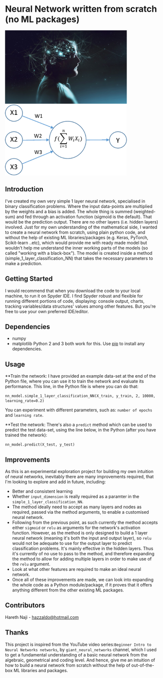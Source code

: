 # Neural Network written from scratch (no ML packages)
<img src="img/neural_net1.jpg" width="400" > <img src="img/neural_net2.png" width="400" >
## Introduction
I've created my own very simple 1 layer neural network, specialised in binary classification problems. Where the input data-points are multiplied by the weights and a bias is added. The whole thing is summed (weighted-sum) and fed through an activation function (sigmoid is the default). That would be the prediction output. There are no other layers (i.e. hidden layers) involved.
Just for my own understanding of the mathematical side, I wanted to create a neural network from scratch, using plain python code, and without the help of existing ML libraries/packages (e.g. Keras, PyTorch, Scikit-learn ..etc),  which would provide me with ready made model but wouldn't help me understand the inner working parts of the models (so called "working with a black-box"). 
The model is created inside a method (simple_1_layer_classification_NN) that takes the necessary parameters to make a prediction. 


## Getting Started
I would recommend that when you download the code to your local machine, to run it on Spyder IDE. I find Spyder robust and flexible for running different portions of code, displaying: console output, charts, tracking variables/data structures' values among other features. But you're free to use your own preferred IDE/editor. 


## Dependencies
* numpy
* matplotlib
Python 2 and 3 both work for this. Use [pip](https://pip.pypa.io/en/stable/) to install any dependencies.


## Usage
**Train the network:
I have provided an example data-set at the end of the Python file, where you can use it to train the network and evaluate its performance. This line, in the Python file is where you can do that: 
```
nn_model.simple_1_layer_classification_NN(X_train, y_train, 2, 10000, learning_rate=0.2)
```
You can experiment with different parameters, such as: `number of epochs` and `learning rate`. 

**Test the network:
There's also a `predict` method which can be used to predict the test data-set, using the line below, in the Python (after you have trained the network): 
```
nn_model.predict(X_test, y_test)
``` 

## Improvements
As this is an experimental exploration project for building my own intuition of neural networks, inevitably there are many improvements required, that I'm looking to explore and add in future, including:
- Better and consistent learning
- Whether `input_dimension` is really required as a paramter in the `simple_1_layer_classification_NN`.
- The method ideally need to accept as many layers and nodes as required, passed via the method arguments, to enable a customised neural network.
- Following from the previous point, as such currently the method accepts either `sigmoid` or `relu` as arguments for the network's activation function. However, as the method is only designed to build a 1 layer neural network (meaning it's both the input and output layer), so `relu` would not be adequate to use for the output layer to predict classification problems. It's mainly effective in the hidden layers. Thus it's currently of no use to pass to the method, and therefore expanding the method to allow for adding multiple layers in order to make use of the `relu` argument. 
- Look at what other features are required to make an ideal neural network.
- Once all of these improvements are made, we can look into expanding the whole code as a Python module/package, if it proves that it offers anything different from the other existing ML packages.  

## Contributors
Hareth Naji - hazzaldo@hotmail.com


## Thanks
This project is inspired from the YouTube video series:`Beginner Intro to Neural Networks networks`, by `giant_neural_networks` channel, which I used to get a fundamental understanding of a basic neural network from the algebraic, geometrical and coding level. And hence, give me an intuition of how to build a neural network from scratch without the help of out-of-the-box ML libraries and packages.    